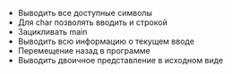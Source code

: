 - Выводить все доступные символы
- Для char позволять вводить и строкой
- Зацикливать main
- Выводить всю информацию о текущем вводе
- Перемещение назад в программе
- Выводить двоичное представление в исходном виде
